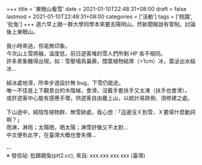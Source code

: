 +++
title = '東眼山看雪'
date = 2021-01-10T22:48:31+08:00
draft = false
lastmod = 2021-01-10T22:48:31+08:00
categories = ['活動']
tags = ['桃園', '批兔']
+++
週六早上跟一群大學同學本來要去陽明山，然新聞報說有管制。討論後上東眼山。<br>
<br>
我小時來過，但亳無印象。<br>
今次山上雪將融，溫度低，前日遊客堆的雪人們所剩 HP 各不相同。<br>
許多景象難得出現，如：雪壓塌鳥巢蕨，闊葉植物結厚（>1cm）冰，葉泌出水結冰…<br>
<br>
結冰處地滑，所幸步道設計無 bug，下雪仍能走。<br>
唯一不佳是上下觀景台的木階梯，會滑，沒戴手套扶手又太凍（扶手也會滑）。<br>
或許遊客中心能有感應手環，供遊客自由戴上山，以統計易跌倒、須修建之處。<br>
<br>
下山途中，經陰性植物群、無雪跡處，我心想：「這邊沒Ｘ到雪，Ｘ要填什麼動詞啊？」<br>
雨淋，淋雨；太陽晒，晒太陽；淋雪好像又不太對…<br>
中文便有此字，在臺灣大概也會失傳…<br>
<br>
--<br>
※ 發信站: 批踢踢兔(ptt2.cc), 來自: xxx.xxx.xxx.xxx (臺灣)<br>
